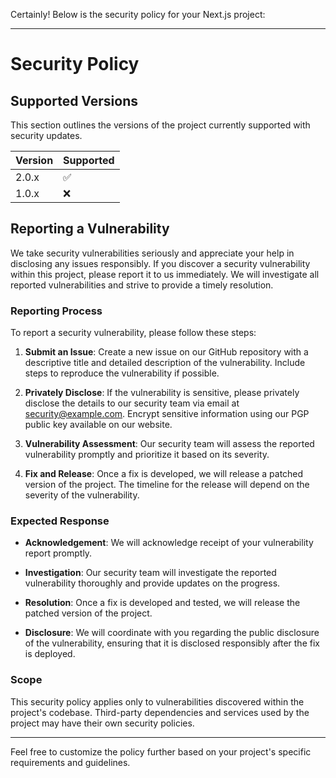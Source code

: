 Certainly! Below is the security policy for your Next.js project:

---

# Security Policy

## Supported Versions

This section outlines the versions of the project currently supported with security updates.

| Version | Supported          |
| ------- | ------------------ |
| 2.0.x   | :white_check_mark: |
| 1.0.x   | :x:                |

## Reporting a Vulnerability

We take security vulnerabilities seriously and appreciate your help in disclosing any issues responsibly. If you discover a security vulnerability within this project, please report it to us immediately. We will investigate all reported vulnerabilities and strive to provide a timely resolution.

### Reporting Process

To report a security vulnerability, please follow these steps:

1. **Submit an Issue**: Create a new issue on our GitHub repository with a descriptive title and detailed description of the vulnerability. Include steps to reproduce the vulnerability if possible.

2. **Privately Disclose**: If the vulnerability is sensitive, please privately disclose the details to our security team via email at [security@example.com](mailto:security@example.com). Encrypt sensitive information using our PGP public key available on our website.

3. **Vulnerability Assessment**: Our security team will assess the reported vulnerability promptly and prioritize it based on its severity.

4. **Fix and Release**: Once a fix is developed, we will release a patched version of the project. The timeline for the release will depend on the severity of the vulnerability.

### Expected Response

- **Acknowledgement**: We will acknowledge receipt of your vulnerability report promptly.

- **Investigation**: Our security team will investigate the reported vulnerability thoroughly and provide updates on the progress.

- **Resolution**: Once a fix is developed and tested, we will release the patched version of the project.

- **Disclosure**: We will coordinate with you regarding the public disclosure of the vulnerability, ensuring that it is disclosed responsibly after the fix is deployed.

### Scope

This security policy applies only to vulnerabilities discovered within the project's codebase. Third-party dependencies and services used by the project may have their own security policies.

---

Feel free to customize the policy further based on your project's specific requirements and guidelines.
